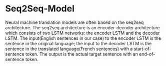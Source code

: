 # Seq2Seq-Model

Neural machine translation models are often based on the seq2seq architecture. The seq2seq architecture is an encoder-decoder architecture which consists of two LSTM networks: the encoder LSTM and the decoder LSTM. The input(English sentences in our case) to the encoder LSTM is the sentence in the original language; the input to the decoder LSTM is the sentence in the translated language(French sentences) with a start-of-sentence token. The output is the actual target sentence with an end-of-sentence token.
